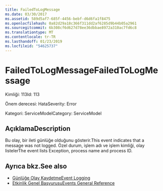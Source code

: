 ```yaml
---
title: FailedToLogMessage
ms.date: 03/30/2017
ms.assetid: 589d5af7-685f-4456-bebf-d6d6fa1f8475
ms.openlocfilehash: 0a82d29a18c366f311dd2af6285d9b44b05a2961
ms.sourcegitcommit: 6b308cf6d627d78ee36dbbae8972a310ac7fd6c8
ms.translationtype: MT
ms.contentlocale: tr-TR
ms.lasthandoff: 01/23/2019
ms.locfileid: "54625737"
---
```

# <a name="failedtologmessage"></a><span data-ttu-id="a1b5f-102">FailedToLogMessage</span><span class="sxs-lookup"><span data-stu-id="a1b5f-102">FailedToLogMessage</span></span>
<span data-ttu-id="a1b5f-103">Kimliği: 113</span><span class="sxs-lookup"><span data-stu-id="a1b5f-103">Id: 113</span></span>  
  
 <span data-ttu-id="a1b5f-104">Önem derecesi: Hata</span><span class="sxs-lookup"><span data-stu-id="a1b5f-104">Severity: Error</span></span>  
  
 <span data-ttu-id="a1b5f-105">Kategori: ServiceModel</span><span class="sxs-lookup"><span data-stu-id="a1b5f-105">Category: ServiceModel</span></span>  
  
## <a name="description"></a><span data-ttu-id="a1b5f-106">Açıklama</span><span class="sxs-lookup"><span data-stu-id="a1b5f-106">Description</span></span>  
 <span data-ttu-id="a1b5f-107">Bu olay, bir ileti günlüğe olduğunu gösterir.</span><span class="sxs-lookup"><span data-stu-id="a1b5f-107">This event indicates that a message was not logged.</span></span> <span data-ttu-id="a1b5f-108">Özel durum, işlem adı ve işlem kimliği, olay listeler</span><span class="sxs-lookup"><span data-stu-id="a1b5f-108">The event lists Exception, process name and process ID.</span></span>  
  
## <a name="see-also"></a><span data-ttu-id="a1b5f-109">Ayrıca bkz.</span><span class="sxs-lookup"><span data-stu-id="a1b5f-109">See also</span></span>
- [<span data-ttu-id="a1b5f-110">Günlüğe Olay Kaydetme</span><span class="sxs-lookup"><span data-stu-id="a1b5f-110">Event Logging</span></span>](../../../../../docs/framework/wcf/diagnostics/event-logging/index.md)
- [<span data-ttu-id="a1b5f-111">Etkinlik Genel Başvurusu</span><span class="sxs-lookup"><span data-stu-id="a1b5f-111">Events General Reference</span></span>](../../../../../docs/framework/wcf/diagnostics/event-logging/events-general-reference.md)
